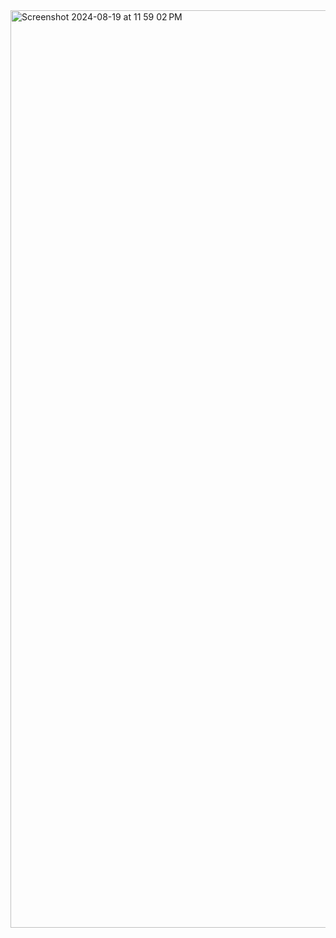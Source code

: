 
<img width="1468" alt="Screenshot 2024-08-19 at 11 59 02 PM" src="https://github.com/user-attachments/assets/c9b38ff9-27cf-48ad-bc76-7df1ba0d8210">
